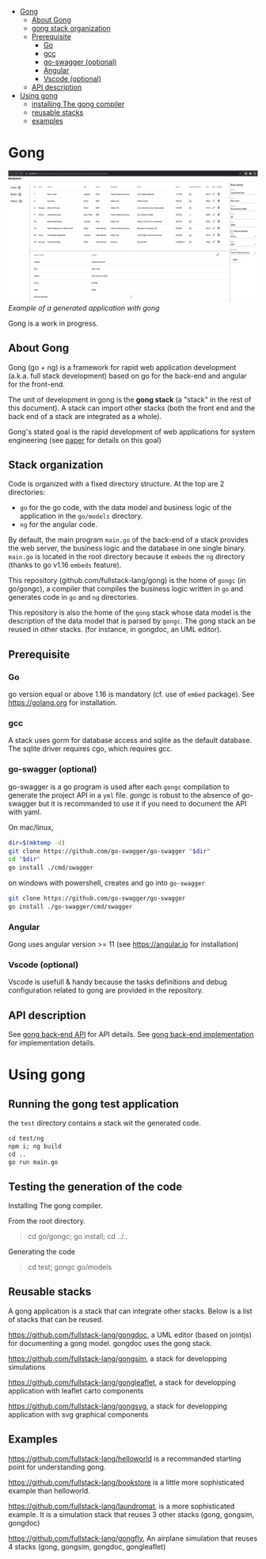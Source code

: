 - [Gong](#gong)
  - [About Gong](#about-gong)
  - [gong stack organization](#gong-stack-organization)
  - [Prerequisite](#prerequisite)
    - [Go](#go)
    - [gcc](#gcc)
    - [go-swagger (optional)](#go-swagger-optional)
    - [Angular](#angular)
    - [Vscode (optional)](#vscode-optional)
  - [API description](#api-description)
- [Using gong](#using-gong)
  - [installing The gong compiler](#installing-the-gong-compiler)
  - [reusable stacks](#reusable-stacks)
  - [examples](#examples)

# Gong

![Example of a generated application with gong](docs/images/bookstore-client.png)
*Example of a generated application with gong*

Gong is a work in progress.

## About Gong

Gong (go + ng) is a framework for rapid web application development (a.k.a. full stack development) based on go for the back-end and angular for the front-end.

The unit of development in gong is the **gong stack** (a "stack" in the rest of this document). A stack can import other stacks (both the front end and the back end of a stack are integrated as a whole).

Gong's stated goal is the rapid development of web applications for system engineering (see [paper](https://www.researchgate.net/publication/354237095_GONG_an_open_source_MBSE_toolset/references#fullTextFileContent) for details on this goal)

## Stack organization

Code is organized with a fixed directory structure. At the top are 2 directories:

- `go` for the go code, with the data model and business logic of the application in the `go/models` directory. 
- `ng` for the angular code.

By default, the main program `main.go` of the back-end of a stack provides the web server, the business logic and the database in one single binary. `main.go` is located in the root directory because it `embeds` the `ng` directory (thanks to go v1.16 `embeds` feature).

This repository (github.com/fullstack-lang/gong) is the home of `gongc` (in go/gongc), a compiler that compiles the business logic written in `go` and generates code in `go` and `ng` directories.

This repository is also the home of the `gong` stack whose data model is the description of the data model that is parsed by `gongc`. The gong stack an be reused in other stacks. (for instance, in gongdoc, an UML editor).

## Prerequisite

### Go

go version equal or above 1.16 is mandatory (cf. use of `embed` package). See https://golang.org for installation.

### gcc

A stack uses gorm for database access and sqlite as the default database. The sqlite driver requires cgo, which requires gcc.

### go-swagger (optional)

go-swagger is a go program is used after each `gongc` compilation to generate the project API in a `yml` file. *gongc* is robust to the absence of go-swagger but it is recommanded to use it if you need to document the API with yaml.

On mac/linux,

```bash
dir=$(mktemp -d) 
git clone https://github.com/go-swagger/go-swagger "$dir" 
cd "$dir"
go install ./cmd/swagger
```

on windows with powershell, creates and go into `go-swagger`
```bash
git clone https://github.com/go-swagger/go-swagger
go install ./go-swagger/cmd/swagger
```

### Angular

Gong uses angular version >= 11 (see https://angular.io for installation)

### Vscode (optional)

Vscode is usefull & handy because the tasks definitions and debug configuration related to gong are provided in the repository.

## API description

See [gong back-end API](./gong-go-api.md) for API details.
See [gong back-end implementation](./gong-go-impl.md) for implementation details.

# Using gong

## Running the gong test application

the `test` directory contains a stack wit the generated code.

```
cd test/ng
npm i; ng build
cd ..
go run main.go
```

## Testing the generation of the code

Installing The gong compiler.

From the root directory.

> cd go/gongc; go install; cd ../..

Generating the code

> cd test; gongc go/models

## Reusable stacks

A gong application is a stack that can integrate other stacks. Below is a list of stacks that can be reused. 

https://github.com/fullstack-lang/gongdoc, a UML editor (based on jointjs) for documenting a gong model. gongdoc uses the gong stack.

https://github.com/fullstack-lang/gongsim, a stack for developping simulations

https://github.com/fullstack-lang/gongleaflet, a stack for developping application with leaflet carto components

https://github.com/fullstack-lang/gongsvg, a stack for developping application with svg graphical components

## Examples

https://github.com/fullstack-lang/helloworld is a recommanded starting point for understanding gong.

https://github.com/fullstack-lang/bookstore is a little more sophisticated example than helloworld.

https://github.com/fullstack-lang/laundromat, is a more sophisticated example. It is a simulation stack that reuses 3 other stacks (gong, gongsim, gongdoc)

https://github.com/fullstack-lang/gongfly, An airplane simulation that reuses 4 stacks (gong, gongsim, gongdoc, gongleaflet)
